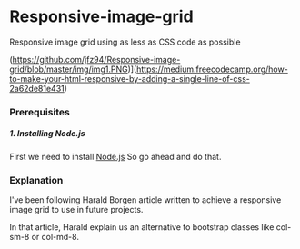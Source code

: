 # Responsive-image-grid
Responsive image grid using as less as CSS code as possible

(https://github.com/jfz94/Responsive-image-grid/blob/master/img/img1.PNG)](https://medium.freecodecamp.org/how-to-make-your-html-responsive-by-adding-a-single-line-of-css-2a62de81e431)


### Prerequisites
##### 1. Installing Node.js
First we need to install [Node.js](https://nodejs.org/en/) So go ahead and do that.

### Explanation

I've been following Harald Borgen article written to achieve a responsive image grid to use in future projects.

In that article, Harald explain us an alternative to bootstrap classes like col-sm-8 or col-md-8.

